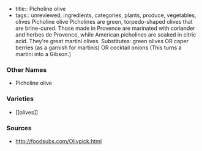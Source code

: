 - title:: Picholine olive
- tags:: unreviewed, ingredients, categories, plants, produce, vegetables, olives
Picholine olive Picholines are green, torpedo-shaped olives that are brine-cured. Those made in Provence are marinated with coriander and herbes de Provence, while American picholines are soaked in citric acid. They're great martini olives. Substitutes: green olives OR caper berries (as a garnish for martinis) OR cocktail onions (This turns a martini into a Gibson.)

### Other Names

* Picholine olive

### Varieties

* [[olives]]

### Sources
* http://foodsubs.com/Olivpick.html
